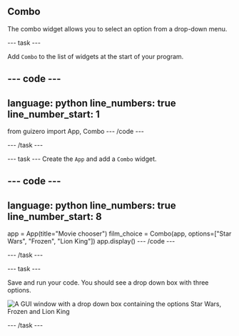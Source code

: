 ## Combo 

The combo widget allows you to select an option from a drop-down menu.


--- task ---

Add `Combo` to the list of widgets at the start of your program.

--- code ---
---
language: python
line_numbers: true
line_number_start: 1
---
from guizero import App, Combo
--- /code ---

--- /task ---


--- task ---
Create the `App` and add a `Combo` widget.

--- code ---
---
language: python
line_numbers: true
line_number_start: 8
---
app = App(title="Movie chooser")
film_choice = Combo(app, options=["Star Wars", "Frozen", "Lion King"])
app.display()
--- /code ---

--- /task ---

--- task ---

Save and run your code. You should see a drop down box with three options. 

![A GUI window with a drop down box containing the options Star Wars, Frozen and Lion King](images/combo-with-text.png)

--- /task ---




